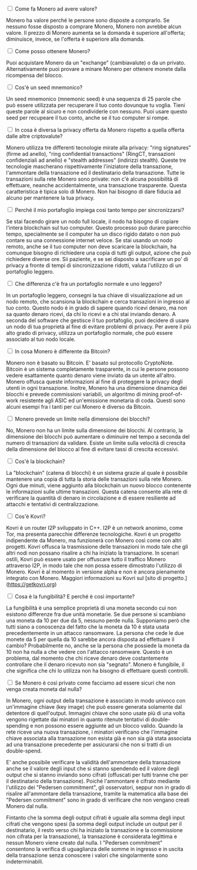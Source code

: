 <div class="tab">
    <input id="tab-one" type="checkbox" name="tabs" class="accordion">
    <label for="tab-one" class="accordion">Come fa Monero ad avere valore?</label>
    
<div class="tab-content" markdown="1">

Monero ha valore perché le persone sono disposte a comprarlo. Se nessuno fosse disposto a comprare Monero, Monero non avrebbe alcun valore. Il prezzo di Monero aumenta se la domanda è superiore all'offerta; diminuisce, invece, se l'offerta è superiore alla domanda.

</div>

</div>

<div class="tab">
    <input id="tab-two" type="checkbox" name="tabs" class="accordion">
    <label for="tab-two" class="accordion">Come posso ottenere Monero?</label>
    
<div class="tab-content" markdown="1">

Puoi acquistare Monero da un "exchange" (cambiavalute) o da un privato.
Alternativamente puoi provare a minare Monero per ottenere monete dalla ricompensa del blocco.
</div>

</div>

<div class="tab">
    <input id="tab-three" type="checkbox" name="tabs" class="accordion">
    <label for="tab-three" class="accordion">Cos'è un seed mnemonico?</label>
    
<div class="tab-content" markdown="1">

Un seed mnemonico (mnemonic seed) è una sequenza di 25 parole che può essere utilizzata per recuperare il tuo conto dovunque tu voglia. Tieni queste parole al sicuro e non condividerle con nessuno. Puoi usare questo seed per recupeare il tuo conto, anche se il tuo computer si rompe.
</div>

</div>

<div class="tab">
    <input id="tab-four" type="checkbox" name="tabs" class="accordion">
    <label for="tab-four" class="accordion">In cosa è diversa la privacy offerta da Monero rispetto a quella offerta dalle altre criptovalute?</label>
    
<div class="tab-content" markdown="1">

Monero utilizza tre differenti tecnologie mirate alla privacy: "ring signatures" (firme ad anello), "ring confidential transactions" (RingCT, transazioni confidenziali ad anello) e "stealth addresses" (indirizzi stealth). Queste tre tecnologie mascherano rispettivamente l'iniziatore della transazione, l'ammontare della transazione ed il destinatario della transazione. Tutte le transazioni sulla rete Monero sono private: non c'è alcuna possibilità di effettuare, neanche accidentalmente, una transazione trasparente. Questa caratteristica è tipica solo di Monero. Non hai bisogno di dare fiducia ad alcuno per mantenere la tua privacy.
</div>

</div>

<div class="tab">
    <input id="tab-five" type="checkbox" name="tabs" class="accordion">
    <label for="tab-five" class="accordion">Perché il mio portafoglio impiega così tanto tempo per sincronizzarsi?</label>
    
<div class="tab-content" markdown="1">

Se stai facendo girare un nodo full locale, il nodo ha bisogno di copiare l'intera blockchain sul tuo computer. Questo processo può durare parecchio tempo, specialmente se il computer ha un disco rigido datato o non può contare su una connessione internet veloce. Se stai usando un nodo remoto, anche se il tuo computer non deve scaricare la blockchain, ha comunque bisogno di richiedere una copia di tutti gli output, azione che può richiedere diverse ore. Sii paziente, e se sei disposto a sacrificare un po' di privacy a fronte di tempi di sincronizzazione ridotti, valuta l'utilizzo di un portafoglio leggero.

</div>

</div>

<div class="tab">
    <input id="tab-six" type="checkbox" name="tabs" class="accordion">
    <label for="tab-six" class="accordion">Che differenza c'è fra un portafoglio normale e uno leggero?</label>
    
<div class="tab-content" markdown="1">

In un portafoglio leggero, consegni la tua chiave di visualizzazione ad un nodo remoto, che scansiona la blockchain e cerca transazioni in ingresso al tuo conto. Questo nodo è in grado di sapere quando ricevi denaro, ma non sa quanto denaro ricevi, da chi lo ricevi e a chi stai inviando denaro.
A seconda del software che gestisce il tuo portafoglio, puoi decidere di usare un nodo di tua proprietà al fine di evitare problemi di privacy. Per avere il più alto grado di privacy, utilizza un portafoglio normale, che può essere associato al tuo nodo locale.

</div>

</div>

<div class="tab">
    <input id="tab-seven" type="checkbox" name="tabs" class="accordion">
    <label for="tab-seven" class="accordion">In cosa Monero è differente da Bitcoin?</label>
    
<div class="tab-content" markdown="1">

Monero non è basato su Bitcoin. E' basato sul protocollo CryptoNote. Bitcoin è un sistema completamente trasparente, in cui le persone possono vedere esattamente quanto denaro viene inviato da un utente all'altro. Monero offusca queste informazioni al fine di proteggere la privacy degli utenti in ogni transazione. Inoltre, Monero ha una dimensione dinamica dei blocchi e prevede commissioni variabili, un algoritmo di mining proof-of-work resistente agli ASIC ed un'emissione monetaria di coda. Questi sono alcuni esempi fra i tanti per cui Monero è diverso da Bitcoin.

</div>

</div>

<div class="tab">
    <input id="tab-eight" type="checkbox" name="tabs" class="accordion">
    <label for="tab-eight" class="accordion">Monero prevede un limite nella dimensione dei blocchi?</label>
    
<div class="tab-content" markdown="1">

No, Monero non ha un limite sulla dimensione dei blocchi. Al contrario, la dimensione dei blocchi può aumentare o diminuire nel tempo a seconda del numero di transazioni da validare. Esiste un limite sulla velocità di crescita della dimensione del blocco al fine di evitare tassi di crescita eccessivi.
</div>

</div>

<div class="tab">
    <input id="tab-nine" type="checkbox" name="tabs" class="accordion">
    <label for="tab-nine" class="accordion">Cos'è la blockchain?</label>
    
<div class="tab-content" markdown="1">

La "blockchain" (catena di blocchi) è un sistema grazie al quale è possibile mantenere una copia di tutta la storia delle transazioni sulla rete Monero. Ogni due minuti, viene aggiunto alla blockchain un nuovo blocco contenente le informazioni sulle ultime transazioni. Questa catena consente alla rete di verificare la quantità di denaro in circolazione e di essere resiliente ad attacchi e tentativi di centralizzazione.
</div>

</div>

<div class="tab">
    <input id="tab-ten" type="checkbox" name="tabs" class="accordion">
    <label for="tab-ten" class="accordion">Cos'è Kovri?</label>
    
<div class="tab-content" markdown="1">

Kovri è un router I2P sviluppato in C++. I2P è un network anonimo, come Tor, ma presenta parecchie differenze tecnologiche. Kovri è un progetto indipendente da Monero, ma funzionerà con Monero così come con altri progetti. Kovri offusca la trasmissione delle transazioni in modo tale che gli altri nodi non possano risalire a chi ha iniziato la transazione. In scenari ostili, Kovri può essere usato per offuscare tutto il traffico Monero attraverso I2P, in modo tale che non possa essere dimostrato l'utilizzo di Monero. Kovri è al momento in versione alpha e non è ancora pienamente integrato con Monero. Maggiori informazioni su Kovri sul [sito di progetto.] (https://getkovri.org)
</div>

</div>

<div class="tab">
    <input id="tab-eleven" type="checkbox" name="tabs" class="accordion">
    <label for="tab-eleven" class="accordion">Cosa è la fungibilità? E perché è così importante?</label>
    
<div class="tab-content" markdown="1">

La fungibilità è una semplice proprietà di una moneta secondo cui non esistono differenze fra due unità monetarie. Se due persone si scambiano una moneta da 10 per due da 5, nessuno perde nulla. Supponiamo però che tutti siano a conoscenza del fatto che la moneta da 10 è stata usata precedentemente in un attacco ransomware. La persona che cede le due monete da 5 per quella da 10 sarebbe ancora disposta ad effettuare il cambio? Probabilmente no, anche se la persona che possiede la moneta da 10 non ha nulla a che vedere con l'attacco ransomware. Questo è un problema, dal momento che chi riceve denaro deve costantemente controllare che il denaro ricevuto non sia "segnato". Monero è fungibile, il che significa che chi lo utilizza non ha bisogno di effettuare questi controlli.
</div>

</div>

<div class="tab">
    <input id="tab-twelve" type="checkbox" name="tabs" class="accordion">
    <label for="tab-twelve" class="accordion">Se Monero è così privato come facciamo ad essere sicuri che non venga creata moneta dal nulla?</label>
    
<div class="tab-content" markdown="1">

In Monero, ogni output della transazione è associato in modo univoco con un'immagine chiave (key image) che può essere generata solamente dal detentore di quell'output. 
Immagini chiave che sono usate più di una volta vengono rigettate dai minatori in quanto ritenute tentativi di double-spending e non possono essere aggiunte ad un blocco valido. Quando la rete riceve una nuova transazione, i minatori verificano che l'immagine chiave associata alla transazione non esista già e non sia già stata associata ad una transazione precedente per assicurarsi che non si tratti di un double-spend.

E' anche possibile verificare la validità dell'ammontare della transazione anche se il valore degli input che si stanno spendendo ed il valore degli output che si stanno inviando sono cifrati (offuscati per tutti tranne che per il destinatario della transazione). Poiché l'ammontare è cifrato mediante l'utilizzo dei "Pedersen commitment", gli osservatori, seppur non in grado di risalire all'ammontare della transazione, tramite la matematica alla base dei "Pedersen commitment" sono in grado di verificare che non vengano creati Monero dal nulla. 

Fintanto che la somma degli output cifrati è uguale alla somma degli input cifrati che vengono spesi (la somma degli output include un output per il destinatario, il resto verso chi ha iniziato la transazione e la commissione non cifrata per la transazione), la transazione è considerata legittima e nessun Monero viene creato dal nulla. I "Pedersen commitment" consentono la verifica di uguaglianza delle somme in ingresso e in uscita della transazione senza conoscere i valori che singolarmente sono indeterminabili.
</div>

</div>
